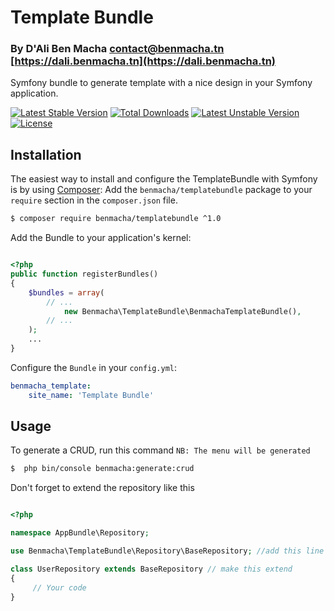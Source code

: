Template Bundle
===============
### By D'Ali Ben Macha <contact@benmacha.tn> [https://dali.benmacha.tn](https://dali.benmacha.tn) ###

Symfony bundle to generate template with a nice design in your Symfony application.

[![Latest Stable Version](https://poser.pugx.org/benmacha/templatebundle/version)](https://packagist.org/packages/benmacha/templatebundle) [![Total Downloads](https://poser.pugx.org/benmacha/templatebundle/downloads)](https://packagist.org/packages/benmacha/templatebundle) [![Latest Unstable Version](https://poser.pugx.org/benmacha/templatebundle/v/unstable)](//packagist.org/packages/benmacha/templatebundle) [![License](https://poser.pugx.org/benmacha/templatebundle/license)](https://packagist.org/packages/benmacha/templatebundle) 

## Installation

The easiest way to install and configure the TemplateBundle with Symfony is by using
[Composer](https://getcomposer.org/):
Add the `benmacha/templatebundle` package to your `require` section in the `composer.json` file.

``` bash
$ composer require benmacha/templatebundle ^1.0
```
Add the Bundle to your application's kernel:

``` php

<?php
public function registerBundles()
{
    $bundles = array(
        // ...
            new Benmacha\TemplateBundle\BenmachaTemplateBundle(),
        // ...
    );
    ...
}
```

Configure the `Bundle` in your `config.yml`:

``` yaml
benmacha_template:
    site_name: 'Template Bundle'
```


## Usage

To generate a CRUD, run this command 
`NB: The menu will be generated `

``` bash
$  php bin/console benmacha:generate:crud
```

Don't forget to extend the repository like this

``` php

<?php

namespace AppBundle\Repository;

use Benmacha\TemplateBundle\Repository\BaseRepository; //add this line

class UserRepository extends BaseRepository // make this extend
{
     // Your code   
}
        
```